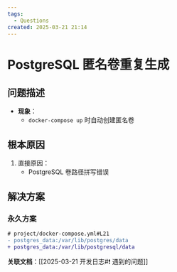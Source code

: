 ```yaml
---
tags: 
  - Questions
created: 2025-03-21 21:14
---
```

# PostgreSQL 匿名卷重复生成

## 问题描述
- **现象**：
	- `docker-compose up` 时自动创建匿名卷

## 根本原因
1. 直接原因：
	- PostgreSQL 卷路径拼写错误
## 解决方案
### 永久方案
```diff
# project/docker-compose.yml#L21
- postgres_data:/var/lib/postgres/data
+ postgres_data:/var/lib/postgresql/data

```
**关联文档**：[[2025-03-21 开发日志#❗ 遇到的问题]]
